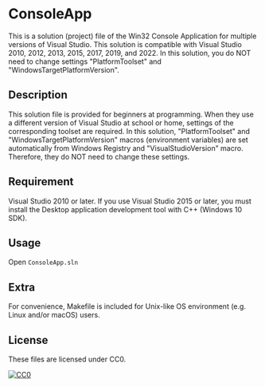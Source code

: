 ConsoleApp
==========

This is a solution (project) file of the Win32 Console Application for multiple versions of Visual Studio.
This solution is compatible with Visual Studio 2010, 2012, 2013, 2015, 2017, 2019, and 2022.
In this solution, you do NOT need to change settings "PlatformToolset" and "WindowsTargetPlatformVersion".

## Description

This solution file is provided for beginners at programming.
When they use a different version of Visual Studio at school or home, settings of the corresponding toolset are required.
In this solution, "PlatformToolset" and "WindowsTargetPlatformVersion" macros (environment variables) are set automatically from Windows Registry and "VisualStudioVersion" macro. 
Therefore, they do NOT need to change these settings.


## Requirement

Visual Studio 2010 or later.
If you use Visual Studio 2015 or later, you must install the Desktop application development tool with C++ (Windows 10 SDK).


## Usage

Open `ConsoleApp.sln`


## Extra

For convenience, Makefile is included for Unix-like OS environment (e.g. Linux and/or macOS) users.


## License

These files are licensed under CC0.

[![CC0](http://i.creativecommons.org/p/zero/1.0/88x31.png "CC0")](http://creativecommons.org/publicdomain/zero/1.0/deed.en)

